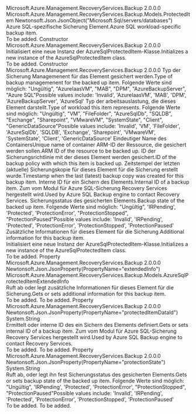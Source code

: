 <Type Name="AzureSqlProtectedItem" FullName="Microsoft.Azure.Management.RecoveryServices.Backup.Models.AzureSqlProtectedItem">
  <TypeSignature Language="C#" Value="public class AzureSqlProtectedItem : Microsoft.Azure.Management.RecoveryServices.Backup.Models.ProtectedItem" />
  <TypeSignature Language="ILAsm" Value=".class public auto ansi beforefieldinit AzureSqlProtectedItem extends Microsoft.Azure.Management.RecoveryServices.Backup.Models.ProtectedItem" />
  <TypeSignature Language="DocId" Value="T:Microsoft.Azure.Management.RecoveryServices.Backup.Models.AzureSqlProtectedItem" />
  <TypeSignature Language="VB.NET" Value="Public Class AzureSqlProtectedItem&#xA;Inherits ProtectedItem" />
  <TypeSignature Language="F#" Value="type AzureSqlProtectedItem = class&#xA;    inherit ProtectedItem" />
  <AssemblyInfo>
    <AssemblyName>Microsoft.Azure.Management.RecoveryServices.Backup</AssemblyName>
    <AssemblyVersion>2.0.0.0</AssemblyVersion>
  </AssemblyInfo>
  <Base>
    <BaseTypeName>Microsoft.Azure.Management.RecoveryServices.Backup.Models.ProtectedItem</BaseTypeName>
  </Base>
  <Interfaces />
  <Attributes>
    <Attribute>
      <AttributeName>Newtonsoft.Json.JsonObject("Microsoft.Sql/servers/databases")</AttributeName>
    </Attribute>
  </Attributes>
  <Docs>
    <summary>
            <span data-ttu-id="fdc4c-101">Azure SQL-spezifische Sicherung Element.</span><span class="sxs-lookup"><span data-stu-id="fdc4c-101">Azure SQL workload-specific backup item.</span></span>
            </summary>
    <remarks>To be added.</remarks>
  </Docs>
  <Members>
    <Member MemberName=".ctor">
      <MemberSignature Language="C#" Value="public AzureSqlProtectedItem ();" />
      <MemberSignature Language="ILAsm" Value=".method public hidebysig specialname rtspecialname instance void .ctor() cil managed" />
      <MemberSignature Language="DocId" Value="M:Microsoft.Azure.Management.RecoveryServices.Backup.Models.AzureSqlProtectedItem.#ctor" />
      <MemberSignature Language="VB.NET" Value="Public Sub New ()" />
      <MemberType>Constructor</MemberType>
      <AssemblyInfo>
        <AssemblyName>Microsoft.Azure.Management.RecoveryServices.Backup</AssemblyName>
        <AssemblyVersion>2.0.0.0</AssemblyVersion>
      </AssemblyInfo>
      <Parameters />
      <Docs>
        <summary>
            <span data-ttu-id="fdc4c-102">Initialisiert eine neue Instanz der AzureSqlProtectedItem-Klasse.</span><span class="sxs-lookup"><span data-stu-id="fdc4c-102">Initializes a new instance of the AzureSqlProtectedItem class.</span></span>
            </summary>
        <remarks>To be added.</remarks>
      </Docs>
    </Member>
    <Member MemberName=".ctor">
      <MemberSignature Language="C#" Value="public AzureSqlProtectedItem (string backupManagementType = null, string workloadType = null, string containerName = null, string sourceResourceId = null, string policyId = null, Nullable&lt;DateTime&gt; lastRecoveryPoint = null, string protectedItemDataId = null, string protectionState = null, Microsoft.Azure.Management.RecoveryServices.Backup.Models.AzureSqlProtectedItemExtendedInfo extendedInfo = null);" />
      <MemberSignature Language="ILAsm" Value=".method public hidebysig specialname rtspecialname instance void .ctor(string backupManagementType, string workloadType, string containerName, string sourceResourceId, string policyId, valuetype System.Nullable`1&lt;valuetype System.DateTime&gt; lastRecoveryPoint, string protectedItemDataId, string protectionState, class Microsoft.Azure.Management.RecoveryServices.Backup.Models.AzureSqlProtectedItemExtendedInfo extendedInfo) cil managed" />
      <MemberSignature Language="DocId" Value="M:Microsoft.Azure.Management.RecoveryServices.Backup.Models.AzureSqlProtectedItem.#ctor(System.String,System.String,System.String,System.String,System.String,System.Nullable{System.DateTime},System.String,System.String,Microsoft.Azure.Management.RecoveryServices.Backup.Models.AzureSqlProtectedItemExtendedInfo)" />
      <MemberSignature Language="VB.NET" Value="Public Sub New (Optional backupManagementType As String = null, Optional workloadType As String = null, Optional containerName As String = null, Optional sourceResourceId As String = null, Optional policyId As String = null, Optional lastRecoveryPoint As Nullable(Of DateTime) = null, Optional protectedItemDataId As String = null, Optional protectionState As String = null, Optional extendedInfo As AzureSqlProtectedItemExtendedInfo = null)" />
      <MemberSignature Language="F#" Value="new Microsoft.Azure.Management.RecoveryServices.Backup.Models.AzureSqlProtectedItem : string * string * string * string * string * Nullable&lt;DateTime&gt; * string * string * Microsoft.Azure.Management.RecoveryServices.Backup.Models.AzureSqlProtectedItemExtendedInfo -&gt; Microsoft.Azure.Management.RecoveryServices.Backup.Models.AzureSqlProtectedItem" Usage="new Microsoft.Azure.Management.RecoveryServices.Backup.Models.AzureSqlProtectedItem (backupManagementType, workloadType, containerName, sourceResourceId, policyId, lastRecoveryPoint, protectedItemDataId, protectionState, extendedInfo)" />
      <MemberType>Constructor</MemberType>
      <AssemblyInfo>
        <AssemblyName>Microsoft.Azure.Management.RecoveryServices.Backup</AssemblyName>
        <AssemblyVersion>2.0.0.0</AssemblyVersion>
      </AssemblyInfo>
      <Parameters>
        <Parameter Name="backupManagementType" Type="System.String" />
        <Parameter Name="workloadType" Type="System.String" />
        <Parameter Name="containerName" Type="System.String" />
        <Parameter Name="sourceResourceId" Type="System.String" />
        <Parameter Name="policyId" Type="System.String" />
        <Parameter Name="lastRecoveryPoint" Type="System.Nullable&lt;System.DateTime&gt;" />
        <Parameter Name="protectedItemDataId" Type="System.String" />
        <Parameter Name="protectionState" Type="System.String" />
        <Parameter Name="extendedInfo" Type="Microsoft.Azure.Management.RecoveryServices.Backup.Models.AzureSqlProtectedItemExtendedInfo" />
      </Parameters>
      <Docs>
        <param name="backupManagementType"><span data-ttu-id="fdc4c-103">Typ der Sicherung Managemenent für das Element gesichert werden.</span><span class="sxs-lookup"><span data-stu-id="fdc4c-103">Type of backup managemenent for the backed up item.</span></span> <span data-ttu-id="fdc4c-104">Folgende Werte sind möglich: "Ungültig", "AzureIaasVM", "MAB", "DPM", "AzureBackupServer", "Azure SQL"</span><span class="sxs-lookup"><span data-stu-id="fdc4c-104">Possible values include: 'Invalid', 'AzureIaasVM', 'MAB', 'DPM', 'AzureBackupServer', 'AzureSql'</span></span></param>
        <param name="workloadType"><span data-ttu-id="fdc4c-105">Typ der arbeitsauslastung, die dieses Element darstellt.</span><span class="sxs-lookup"><span data-stu-id="fdc4c-105">Type of workload this item represents.</span></span>
            <span data-ttu-id="fdc4c-106">Folgende Werte sind möglich: "Ungültig", "VM", "FileFolder", "AzureSqlDb", "SQLDB", "Exchange", "Sharepoint", "VMwareVM", "SystemState", "Client", "GenericDataSource"</span><span class="sxs-lookup"><span data-stu-id="fdc4c-106">Possible values include: 'Invalid', 'VM', 'FileFolder', 'AzureSqlDb', 'SQLDB', 'Exchange', 'Sharepoint', 'VMwareVM', 'SystemState', 'Client', 'GenericDataSource'</span></span></param>
        <param name="containerName"><span data-ttu-id="fdc4c-107">Eindeutiger Name des Containers</span><span class="sxs-lookup"><span data-stu-id="fdc4c-107">Unique name of container</span></span></param>
        <param name="sourceResourceId"><span data-ttu-id="fdc4c-108">ARM-ID der Ressource, die gesichert werden sollen.</span><span class="sxs-lookup"><span data-stu-id="fdc4c-108">ARM ID of the resource to be backed up.</span></span></param>
        <param name="policyId"><span data-ttu-id="fdc4c-109">ID der Sicherungsrichtlinie mit der dieses Element werden gesichert.</span><span class="sxs-lookup"><span data-stu-id="fdc4c-109">ID of the backup policy with which this item is backed up.</span></span></param>
        <param name="lastRecoveryPoint"><span data-ttu-id="fdc4c-110">Zeitstempel der letzten (aktuelle) Sicherungskopie für dieses Element für die Sicherung erstellt wurde.</span><span class="sxs-lookup"><span data-stu-id="fdc4c-110">Timestamp when the last (latest) backup copy was created for this backup item.</span></span></param>
        <param name="protectedItemDataId"><span data-ttu-id="fdc4c-111">Interne ID für ein Sichern des Elements.</span><span class="sxs-lookup"><span data-stu-id="fdc4c-111">Internal ID of a backup item.</span></span>
            <span data-ttu-id="fdc4c-112">Zum vom Modul für Azure SQL-Sicherung Recovery Services hergestellt wird.</span><span class="sxs-lookup"><span data-stu-id="fdc4c-112">Used by Azure SQL Backup engine to contact Recovery Services.</span></span></param>
        <param name="protectionState"><span data-ttu-id="fdc4c-113">Sicherungsstatus des gesicherten Elements.</span><span class="sxs-lookup"><span data-stu-id="fdc4c-113">Backup state of the backed up item.</span></span>
            <span data-ttu-id="fdc4c-114">Folgende Werte sind möglich: "Ungültig", 'IRPending', 'Protected', 'ProtectionError', "ProtectionStopped", "ProtectionPaused"</span><span class="sxs-lookup"><span data-stu-id="fdc4c-114">Possible values include: 'Invalid', 'IRPending', 'Protected', 'ProtectionError', 'ProtectionStopped', 'ProtectionPaused'</span></span></param>
        <param name="extendedInfo"><span data-ttu-id="fdc4c-115">Zusätzliche Informationen für dieses Element für die Sicherung.</span><span class="sxs-lookup"><span data-stu-id="fdc4c-115">Additional information for this backup item.</span></span></param>
        <summary>
            <span data-ttu-id="fdc4c-116">Initialisiert eine neue Instanz der AzureSqlProtectedItem-Klasse.</span><span class="sxs-lookup"><span data-stu-id="fdc4c-116">Initializes a new instance of the AzureSqlProtectedItem class.</span></span>
            </summary>
        <remarks>To be added.</remarks>
      </Docs>
    </Member>
    <Member MemberName="ExtendedInfo">
      <MemberSignature Language="C#" Value="public Microsoft.Azure.Management.RecoveryServices.Backup.Models.AzureSqlProtectedItemExtendedInfo ExtendedInfo { get; set; }" />
      <MemberSignature Language="ILAsm" Value=".property instance class Microsoft.Azure.Management.RecoveryServices.Backup.Models.AzureSqlProtectedItemExtendedInfo ExtendedInfo" />
      <MemberSignature Language="DocId" Value="P:Microsoft.Azure.Management.RecoveryServices.Backup.Models.AzureSqlProtectedItem.ExtendedInfo" />
      <MemberSignature Language="VB.NET" Value="Public Property ExtendedInfo As AzureSqlProtectedItemExtendedInfo" />
      <MemberSignature Language="F#" Value="member this.ExtendedInfo : Microsoft.Azure.Management.RecoveryServices.Backup.Models.AzureSqlProtectedItemExtendedInfo with get, set" Usage="Microsoft.Azure.Management.RecoveryServices.Backup.Models.AzureSqlProtectedItem.ExtendedInfo" />
      <MemberType>Property</MemberType>
      <AssemblyInfo>
        <AssemblyName>Microsoft.Azure.Management.RecoveryServices.Backup</AssemblyName>
        <AssemblyVersion>2.0.0.0</AssemblyVersion>
      </AssemblyInfo>
      <Attributes>
        <Attribute>
          <AttributeName>Newtonsoft.Json.JsonProperty(PropertyName="extendedInfo")</AttributeName>
        </Attribute>
      </Attributes>
      <ReturnValue>
        <ReturnType>Microsoft.Azure.Management.RecoveryServices.Backup.Models.AzureSqlProtectedItemExtendedInfo</ReturnType>
      </ReturnValue>
      <Docs>
        <summary>
            <span data-ttu-id="fdc4c-117">Ruft ab oder legt zusätzliche Informationen für dieses Element für die Sicherung.</span><span class="sxs-lookup"><span data-stu-id="fdc4c-117">Gets or sets additional information for this backup item.</span></span>
            </summary>
        <value>To be added.</value>
        <remarks>To be added.</remarks>
      </Docs>
    </Member>
    <Member MemberName="ProtectedItemDataId">
      <MemberSignature Language="C#" Value="public string ProtectedItemDataId { get; set; }" />
      <MemberSignature Language="ILAsm" Value=".property instance string ProtectedItemDataId" />
      <MemberSignature Language="DocId" Value="P:Microsoft.Azure.Management.RecoveryServices.Backup.Models.AzureSqlProtectedItem.ProtectedItemDataId" />
      <MemberSignature Language="VB.NET" Value="Public Property ProtectedItemDataId As String" />
      <MemberSignature Language="F#" Value="member this.ProtectedItemDataId : string with get, set" Usage="Microsoft.Azure.Management.RecoveryServices.Backup.Models.AzureSqlProtectedItem.ProtectedItemDataId" />
      <MemberType>Property</MemberType>
      <AssemblyInfo>
        <AssemblyName>Microsoft.Azure.Management.RecoveryServices.Backup</AssemblyName>
        <AssemblyVersion>2.0.0.0</AssemblyVersion>
      </AssemblyInfo>
      <Attributes>
        <Attribute>
          <AttributeName>Newtonsoft.Json.JsonProperty(PropertyName="protectedItemDataId")</AttributeName>
        </Attribute>
      </Attributes>
      <ReturnValue>
        <ReturnType>System.String</ReturnType>
      </ReturnValue>
      <Docs>
        <summary>
            <span data-ttu-id="fdc4c-118">Ermittelt oder interne ID des ein Sichern des Elements definiert.</span><span class="sxs-lookup"><span data-stu-id="fdc4c-118">Gets or sets internal ID of a backup item.</span></span> <span data-ttu-id="fdc4c-119">Zum vom Modul für Azure SQL-Sicherung Recovery Services hergestellt wird.</span><span class="sxs-lookup"><span data-stu-id="fdc4c-119">Used by Azure SQL Backup engine to contact Recovery Services.</span></span>
            </summary>
        <value>To be added.</value>
        <remarks>To be added.</remarks>
      </Docs>
    </Member>
    <Member MemberName="ProtectionState">
      <MemberSignature Language="C#" Value="public string ProtectionState { get; set; }" />
      <MemberSignature Language="ILAsm" Value=".property instance string ProtectionState" />
      <MemberSignature Language="DocId" Value="P:Microsoft.Azure.Management.RecoveryServices.Backup.Models.AzureSqlProtectedItem.ProtectionState" />
      <MemberSignature Language="VB.NET" Value="Public Property ProtectionState As String" />
      <MemberSignature Language="F#" Value="member this.ProtectionState : string with get, set" Usage="Microsoft.Azure.Management.RecoveryServices.Backup.Models.AzureSqlProtectedItem.ProtectionState" />
      <MemberType>Property</MemberType>
      <AssemblyInfo>
        <AssemblyName>Microsoft.Azure.Management.RecoveryServices.Backup</AssemblyName>
        <AssemblyVersion>2.0.0.0</AssemblyVersion>
      </AssemblyInfo>
      <Attributes>
        <Attribute>
          <AttributeName>Newtonsoft.Json.JsonProperty(PropertyName="protectionState")</AttributeName>
        </Attribute>
      </Attributes>
      <ReturnValue>
        <ReturnType>System.String</ReturnType>
      </ReturnValue>
      <Docs>
        <summary>
            <span data-ttu-id="fdc4c-120">Ruft ab, oder legt ihn fest Sicherungsstatus des gesicherten Elements.</span><span class="sxs-lookup"><span data-stu-id="fdc4c-120">Gets or sets backup state of the backed up item.</span></span> <span data-ttu-id="fdc4c-121">Folgende Werte sind möglich: "Ungültig", 'IRPending', 'Protected', 'ProtectionError', "ProtectionStopped", "ProtectionPaused"</span><span class="sxs-lookup"><span data-stu-id="fdc4c-121">Possible values include: 'Invalid', 'IRPending', 'Protected', 'ProtectionError', 'ProtectionStopped', 'ProtectionPaused'</span></span>
            </summary>
        <value>To be added.</value>
        <remarks>To be added.</remarks>
      </Docs>
    </Member>
  </Members>
</Type>